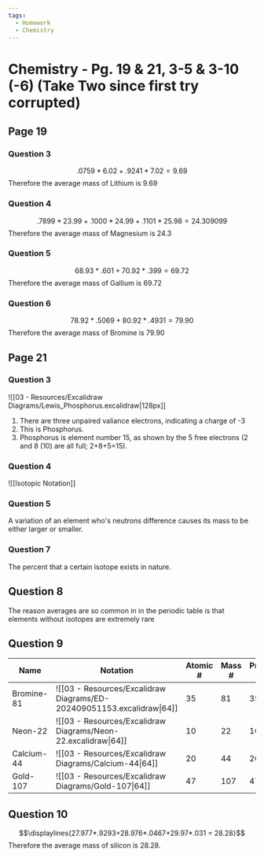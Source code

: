 ```yaml
---
tags:
  - Homework
  - Chemistry
---
```

# Chemistry - Pg. 19 & 21, 3-5 & 3-10 (-6) (Take Two since first try corrupted)

## Page 19

### Question 3
$$.0759*6.02+.9241*7.02=9.69$$
Therefore the average mass of Lithium is 9.69
### Question 4
$$.7899*23.99+.1000*24.99+.1101*25.98 = 24.309099$$
Therefore the average mass of Magnesium is 24.3
### Question 5
$$68.93*.601+70.92*.399 = 69.72$$
Therefore the average mass of Gallium is 69.72
### Question 6
$$78.92*.5069+80.92*.4931 = 79.90$$
Therefore the average mass of Bromine is 79.90


## Page 21

### Question 3
![[03 - Resources/Excalidraw Diagrams/Lewis_Phosphorus.excalidraw|128px]]
1. There are three unpaired valiance electrons, indicating a charge of -3
2. This is Phosphorus.
3. Phosphorus is element number 15, as shown by the 5 free electrons (2 and 8 (10) are all full; 2+8+5=15).
### Question 4
![[Isotopic Notation]]
### Question 5
A variation of an element who's neutrons difference causes its mass to be either larger or smaller.
### Question 7
The percent that a certain isotope exists in nature.
## Question 8
The reason averages are so common in in the periodic table is that elements without isotopes are extremely rare
## Question 9
| Name       | Notation                            | Atomic # | Mass # | Proton # | Electron # | Neutron # |
| ---------- | ----------------------------------- | -------- | ------ | -------- | ---------- | --------- |
| Bromine-81 | ![[03 - Resources/Excalidraw Diagrams/ED-202409051153.excalidraw\|64]] | 35       | 81     | 35       | 35         | 46        |
| Neon-22    | ![[03 - Resources/Excalidraw Diagrams/Neon-22.excalidraw\|64]]         | 10       | 22     | 10       | 10         | 12        |
| Calcium-44 | ![[03 - Resources/Excalidraw Diagrams/Calcium-44\|64]]                 | 20       | 44     | 20       | 20         | 24        |
| Gold-107   | ![[03 - Resources/Excalidraw Diagrams/Gold-107\|64]]                   | 47       | 107    | 47       | 47         | 60        |
## Question 10
$$\displaylines{27.977*.9293+28.976*.0467+29.97*.031 = 28.28}$$
Therefore the average mass of silicon is 28.28.